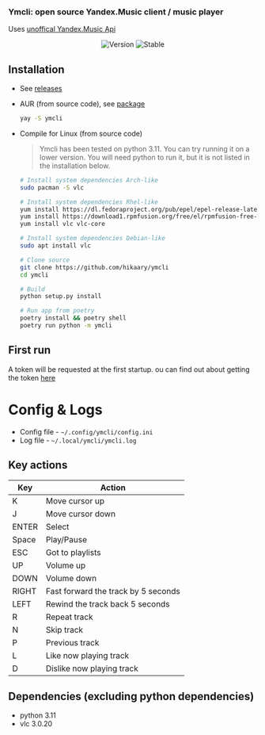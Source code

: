 <h3>Ymcli: open source Yandex.Music client / music player</h3>
  Uses <a href="https://github.com/MarshalX/yandex-music-api">unoffical Yandex.Music Api</a> 
</p>

<!-- ![Screenshot]()   -->

<p align="center">
  <img alt="Version" src="https://img.shields.io/badge/Version-0.0.1-x.svg?style=flat-square&logoColor=white&color=blue">
  <img alt="Stable" src="https://img.shields.io/badge/Stable-0.0.1-x.svg?style=flat-square&logoColor=white&color=blue">
</p>

## Installation 
* See [releases](https://github.com/hikaary/ymcli/releases)

* AUR (from source code), see [package](https://aur.archlinux.org/packages/ymcli)
  ```sh
  yay -S ymcli 
  ```

* Compile for Linux (from source code)
    > Ymcli has been tested on python 3.11. You can try running it on a lower version.
    > You will need python to run it, but it is not listed in the installation below.

    ```sh
    # Install system dependencies Arch-like
    sudo pacman -S vlc 
    ```

    ```sh
    # Install system dependencies Rhel-like
    yum install https://dl.fedoraproject.org/pub/epel/epel-release-latest-6.noarch.rpm
    yum install https://download1.rpmfusion.org/free/el/rpmfusion-free-release-6.noarch.rpm
    yum install vlc vlc-core
    ```

    ```sh
    # Install system dependencies Debian-like
    sudo apt install vlc 
    ```

    ```sh
    # Clone source 
    git clone https://github.com/hikaary/ymcli
    cd ymcli 
    ```

    ```sh 
    # Build 
    python setup.py install
    ```

    ```sh
    # Run app from poetry
    poetry install && poetry shell
    poetry run python -m ymcli
    ```

## First run
A token will be requested at the first startup.
ou can find out about getting the token [here](https://yandex-music.readthedocs.io/en/main/token.html)


# Config & Logs
* Config file - `~/.config/ymcli/config.ini`
* Log file - `~/.local/ymcli/ymcli.log`

## Key actions 

| Key | Action |
| ------------- | ------------- |
| K | Move cursor up |
| J | Move cursor down |
| ENTER | Select |
| Space | Play/Pause |
| ESC | Got to playlists |
| UP | Volume up |
| DOWN | Volume down | 
| RIGHT | Fast forward the track by 5 seconds |
| LEFT | Rewind the track back 5 seconds |
| R | Repeat track |
| N | Skip track |
| P | Previous track |
| L | Like now playing track |
| D | Dislike now playing track | 

## Dependencies (excluding python dependencies)
* python 3.11
* vlc 3.0.20

